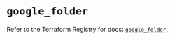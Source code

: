 # `google_folder`

Refer to the Terraform Registry for docs: [`google_folder`](https://registry.terraform.io/providers/hashicorp/google-beta/6.18.0/docs/resources/google_folder).
